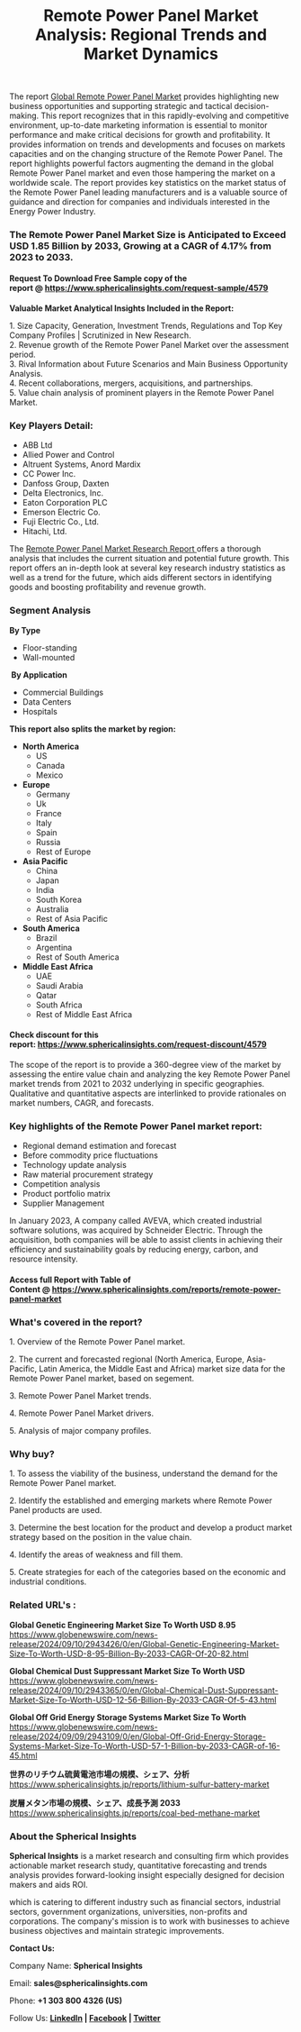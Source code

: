 <h1 style="text-align: center;">Remote Power Panel Market Analysis: Regional Trends and Market Dynamics</h1>
<p>&nbsp;</p>
<p>The report&nbsp;<a href="https://www.sphericalinsights.com/reports/remote-power-panel-market" target="_blank" rel="noopener noreferrer">Global Remote Power Panel Market</a>&nbsp;provides highlighting new business opportunities and supporting strategic and tactical decision-making. This report recognizes that in this rapidly-evolving and competitive environment, up-to-date marketing information is essential to monitor performance and make critical decisions for growth and profitability. It provides information on trends and developments and focuses on markets capacities and on the changing structure of the Remote Power Panel. The report highlights powerful factors augmenting the demand in the global Remote Power Panel market and even those hampering the market on a worldwide scale. The report provides key statistics on the market status of the Remote Power Panel leading manufacturers and is a valuable source of guidance and direction for companies and individuals interested in the Energy Power Industry.</p>
<h3>The Remote Power Panel Market Size is Anticipated to Exceed USD 1.85 Billion by 2033, Growing at a CAGR of 4.17% from 2023 to 2033.</h3>
<h4>Request To Download Free Sample copy of the report&nbsp;@&nbsp;<a href="https://www.sphericalinsights.com/request-sample/4579" target="_blank" rel="noopener noreferrer">https://www.sphericalinsights.com/request-sample/4579</a></h4>
<p><strong>Valuable Market Analytical Insights Included in the Report:</strong></p>
<p>1. Size Capacity, Generation, Investment Trends, Regulations and Top Key Company Profiles | Scrutinized in New Research.<br />2. Revenue growth of the Remote Power Panel Market over the assessment period.<br />3. Rival Information about Future Scenarios and Main Business Opportunity Analysis.<br />4. Recent collaborations, mergers, acquisitions, and partnerships.<br />5. Value chain analysis of prominent players in the Remote Power Panel Market.</p>
<h3><strong>Key Players Detail:</strong></h3>
<ul>
<li>ABB Ltd</li>
<li>Allied Power and Control</li>
<li>Altruent Systems, Anord Mardix</li>
<li>CC Power Inc.</li>
<li>Danfoss Group, Daxten</li>
<li>Delta Electronics, Inc.</li>
<li>Eaton Corporation PLC</li>
<li>Emerson Electric Co.</li>
<li>Fuji Electric Co., Ltd.</li>
<li>Hitachi, Ltd.</li>
</ul>
<p>The&nbsp;<a href="https://www.sphericalinsights.com/reports/remote-power-panel-market" target="_blank" rel="noopener noreferrer">Remote Power Panel Market Research Report&nbsp;</a>offers a thorough analysis that includes the current situation and potential future growth. This report offers an in-depth look at several key research industry statistics as well as a trend for the future, which aids different sectors in identifying goods and boosting profitability and revenue growth.</p>
<h3><strong>Segment Analysis</strong></h3>
<p><strong>By Type</strong></p>
<ul>
<li>Floor-standing</li>
<li>Wall-mounted</li>
</ul>
<p><strong>&nbsp;By Application</strong></p>
<ul>
<li>Commercial Buildings</li>
<li>Data Centers</li>
<li>Hospitals</li>
</ul>
<p><strong>This report also splits the market by region:</strong></p>
<ul>
<li><strong>North America</strong>
<ul>
<li>US</li>
<li>Canada</li>
<li>Mexico</li>
</ul>
</li>
<li><strong>Europe</strong>
<ul>
<li>Germany</li>
<li>Uk</li>
<li>France</li>
<li>Italy</li>
<li>Spain</li>
<li>Russia</li>
<li>Rest of Europe</li>
</ul>
</li>
<li><strong>Asia Pacific</strong>
<ul>
<li>China</li>
<li>Japan</li>
<li>India</li>
<li>South Korea</li>
<li>Australia</li>
<li>Rest of Asia Pacific</li>
</ul>
</li>
<li><strong>South America</strong>
<ul>
<li>Brazil</li>
<li>Argentina</li>
<li>Rest of South America</li>
</ul>
</li>
<li><strong>Middle East Africa</strong>
<ul>
<li>UAE</li>
<li>Saudi Arabia</li>
<li>Qatar</li>
<li>South Africa</li>
<li>Rest of Middle East Africa</li>
</ul>
</li>
</ul>
<h4>Check discount for this report:&nbsp;<a href="https://www.sphericalinsights.com/request-discount/4579" target="_blank" rel="noopener noreferrer">https://www.sphericalinsights.com/request-discount/4579</a></h4>
<p>The scope of the report is to provide a 360-degree view of the market by assessing the entire value chain and analyzing the key Remote Power Panel market trends from 2021 to 2032 underlying in specific geographies. Qualitative and quantitative aspects are interlinked to provide rationales on market numbers, CAGR, and forecasts.</p>
<h3><strong>Key highlights of the Remote Power Panel market report:</strong></h3>
<ul>
<li>Regional demand estimation and forecast</li>
<li>Before commodity price fluctuations</li>
<li>Technology update analysis</li>
<li>Raw material procurement strategy</li>
<li>Competition analysis</li>
<li>Product portfolio matrix</li>
<li>Supplier Management</li>
</ul>
<p>In January 2023, A company called AVEVA, which created industrial software solutions, was acquired by Schneider Electric. Through the acquisition, both companies will be able to assist clients in achieving their efficiency and sustainability goals by reducing energy, carbon, and resource intensity.</p>
<h4>Access full Report with Table of Content&nbsp;@&nbsp;<a href="https://www.sphericalinsights.com/reports/remote-power-panel-market" target="_blank" rel="noopener noreferrer">https://www.sphericalinsights.com/reports/remote-power-panel-market</a></h4>
<h3><strong>What's covered in the report?</strong></h3>
<p>1. Overview of the Remote Power Panel market.</p>
<p>2. The current and forecasted regional (North America, Europe, Asia-Pacific, Latin America, the Middle East and Africa) market size data for the Remote Power Panel market, based on segement.</p>
<p>3. Remote Power Panel Market trends.</p>
<p>4. Remote Power Panel Market drivers.</p>
<p>5. Analysis of major company profiles.</p>
<h3><strong>Why buy?</strong></h3>
<p>1. To assess the viability of the business, understand the demand for the Remote Power Panel market.</p>
<p>2. Identify the established and emerging markets where Remote Power Panel products are used.</p>
<p>3. Determine the best location for the product and develop a product market strategy based on the position in the value chain.</p>
<p>4. Identify the areas of weakness and fill them.</p>
<p>5. Create strategies for each of the categories based on the economic and industrial conditions.</p>
<h3><strong>Related URL's :</strong></h3>
<p><strong>Global Genetic Engineering Market Size To Worth USD 8.95</strong><br /><a href="https://www.globenewswire.com/news-release/2024/09/10/2943426/0/en/Global-Genetic-Engineering-Market-Size-To-Worth-USD-8-95-Billion-By-2033-CAGR-Of-20-82.html" rel="nofollow">https://www.globenewswire.com/news-release/2024/09/10/2943426/0/en/Global-Genetic-Engineering-Market-Size-To-Worth-USD-8-95-Billion-By-2033-CAGR-Of-20-82.html</a>&nbsp;</p>
<p><strong>Global Chemical Dust Suppressant Market Size To Worth USD</strong><br /><a href="https://www.globenewswire.com/news-release/2024/09/10/2943365/0/en/Global-Chemical-Dust-Suppressant-Market-Size-To-Worth-USD-12-56-Billion-By-2033-CAGR-Of-5-43.html" rel="nofollow">https://www.globenewswire.com/news-release/2024/09/10/2943365/0/en/Global-Chemical-Dust-Suppressant-Market-Size-To-Worth-USD-12-56-Billion-By-2033-CAGR-Of-5-43.html</a>&nbsp;</p>
<p><strong>Global Off Grid Energy Storage Systems Market Size To Worth</strong><br /><a href="https://www.globenewswire.com/news-release/2024/09/09/2943109/0/en/Global-Off-Grid-Energy-Storage-Systems-Market-Size-To-Worth-USD-57-1-Billion-by-2033-CAGR-of-16-45.html" rel="nofollow">https://www.globenewswire.com/news-release/2024/09/09/2943109/0/en/Global-Off-Grid-Energy-Storage-Systems-Market-Size-To-Worth-USD-57-1-Billion-by-2033-CAGR-of-16-45.html</a>&nbsp;</p>
<p><strong>世界のリチウム硫黄電池市場の規模、シェア、分析&nbsp;</strong><br /><a href="https://www.sphericalinsights.jp/reports/lithium-sulfur-battery-market" rel="nofollow">https://www.sphericalinsights.jp/reports/lithium-sulfur-battery-market</a>&nbsp;</p>
<p><strong>炭層メタン市場の規模、シェア、成長予測 2033</strong><br /><a href="https://www.sphericalinsights.jp/reports/coal-bed-methane-market" rel="nofollow">https://www.sphericalinsights.jp/reports/coal-bed-methane-market</a>&nbsp;</p>
<h3><strong>About the Spherical Insights</strong></h3>
<p><strong>Spherical Insights</strong>&nbsp;is a market research and consulting firm which provides actionable market research study, quantitative forecasting and trends analysis provides forward-looking insight especially designed for decision makers and aids ROI.</p>
<p>which is catering to different industry such as financial sectors, industrial sectors, government organizations, universities, non-profits and corporations. The company's mission is to work with businesses to achieve business objectives and maintain strategic improvements.</p>
<p><strong>Contact Us:</strong></p>
<p>Company Name:&nbsp;<strong>Spherical Insights</strong></p>
<p>Email:&nbsp;<strong>sales@sphericalinsights.com</strong></p>
<p>Phone:&nbsp;<strong>+1 303 800 4326 (US)</strong></p>
<p>Follow Us:&nbsp;<strong><a href="https://www.linkedin.com/company/spherical-insight/" rel="nofollow"><u>LinkedIn</u></a>&nbsp;|&nbsp;<a href="https://www.facebook.com/sphericalinsights22" rel="nofollow"><u>Facebook</u></a>&nbsp;|&nbsp;<a href="https://twitter.com/SInsights_US" rel="nofollow"><u>Twitter</u></a></strong></p>

